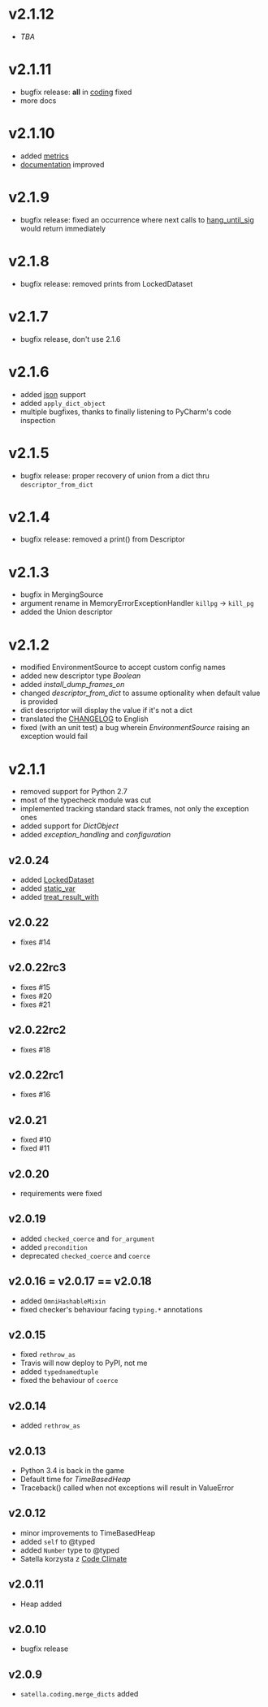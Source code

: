 # v2.1.12

* _TBA_

# v2.1.11

* bugfix release: __all__ in [coding](satella/coding/__init__.py) fixed
* more docs

# v2.1.10

* added [metrics](satella/instrumentation/metrics)
* [documentation](https://satella.readthedocs.io/en/develop/) improved

# v2.1.9

* bugfix release: fixed an occurrence where next calls to 
  [hang_until_sig](satella/posix/signals.py) would return immediately

# v2.1.8

* bugfix release: removed prints from LockedDataset

# v2.1.7

* bugfix release, don't use 2.1.6

# v2.1.6

* added [json](satella/json.py) support
* added `apply_dict_object`
* multiple bugfixes, thanks to finally listening to PyCharm's code inspection

# v2.1.5

* bugfix release: proper recovery of union from a dict thru `descriptor_from_dict`

# v2.1.4

* bugfix release: removed a print() from Descriptor

# v2.1.3

* bugfix in MergingSource
* argument rename in MemoryErrorExceptionHandler `killpg` -> `kill_pg`
* added the Union descriptor

# v2.1.2

* modified EnvironmentSource to accept custom config names
* added new descriptor type _Boolean_
* added _install_dump_frames_on_
* changed _descriptor_from_dict_ to assume optionality 
  when default value is provided
* dict descriptor will display the value if it's not a dict
* translated the [CHANGELOG](CHANGELOG.md) to English
* fixed (with an unit test) a bug wherein _EnvironmentSource_ raising an exception would fail

# v2.1.1

* removed support for Python 2.7
* most of the typecheck module was cut
* implemented tracking standard stack frames, not only the exception ones
* added support for _DictObject_
* added _exception_handling_ and _configuration_

## v2.0.24

* added [LockedDataset](/satella/coding/concurrent/locked_dataset.py)
* added [static_var](/satella/coding/fun_static.py)
* added [treat_result_with](/satella/coding/decorators.py)

## v2.0.22

* fixes #14

## v2.0.22rc3

* fixes #15
* fixes #20
* fixes #21

## v2.0.22rc2

* fixes #18

## v2.0.22rc1

* fixes #16

## v2.0.21

* fixed #10
* fixed #11

## v2.0.20

* requirements were fixed

## v2.0.19

* added `checked_coerce` and `for_argument`
* added `precondition`
* deprecated `checked_coerce` and `coerce`

## v2.0.16 = v2.0.17 == v2.0.18

* added `OmniHashableMixin`
* fixed checker's behaviour facing `typing.*` annotations

## v2.0.15

* fixed `rethrow_as`
* Travis will now deploy to PyPI, not me
* added `typednamedtuple`
* fixed the behaviour of `coerce`

## v2.0.14

* added `rethrow_as`

## v2.0.13

* Python 3.4 is back in the game
* Default time for _TimeBasedHeap_ 
* Traceback() called when not exceptions will result in ValueError

## v2.0.12

* minor improvements to TimeBasedHeap
* added `self` to @typed
* added `Number` type to @typed
* Satella korzysta z [Code Climate](https://codeclimate.com/github/piotrmaslanka/satella)

## v2.0.11

* Heap added

## v2.0.10

* bugfix release

## v2.0.9

* `satella.coding.merge_dicts` added
